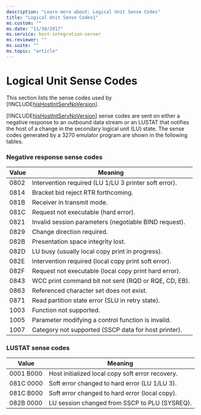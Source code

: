 ```yaml
---
description: "Learn more about: Logical Unit Sense Codes"
title: "Logical Unit Sense Codes1"
ms.custom: ""
ms.date: "11/30/2017"
ms.service: host-integration-server
ms.reviewer: ""
ms.suite: ""
ms.topic: "article"
---
```

# Logical Unit Sense Codes
This section lists the sense codes used by [!INCLUDE[hisHostIntServNoVersion](../includes/hishostintservnoversion-md.md)].  
  
 [!INCLUDE[hisHostIntServNoVersion](../includes/hishostintservnoversion-md.md)] sense codes are sent on either a negative response to an outbound data stream or an LUSTAT that notifies the host of a change in the secondary logical unit (LU) state. The sense codes generated by a 3270 emulator program are shown in the following tables.  
  
### Negative response sense codes  
  
|Value|Meaning|  
|-----------|-------------|  
|0802|Intervention required (LU 1/LU 3 printer soft error).|  
|0814|Bracket bid reject  RTR forthcoming.|  
|081B|Receiver in transmit mode.|  
|081C|Request not executable (hard error).|  
|0821|Invalid session parameters (negotiable BIND request).|  
|0829|Change direction required.|  
|082B|Presentation space integrity lost.|  
|082D|LU busy (usually local copy print in progress).|  
|082E|Intervention required (local copy print soft error).|  
|082F|Request not executable (local copy print hard error).|  
|0843|WCC print command bit not sent (RQD or RQE, CD, EB).|  
|0863|Referenced character set does not exist.|  
|0871|Read partition state error (SLU in retry state).|  
|1003|Function not supported.|  
|1005|Parameter modifying a control function is invalid.|  
|1007|Category not supported (SSCP data for host printer).|  
  
### LUSTAT sense codes  
  
|Value|Meaning|  
|-----------|-------------|  
|0001 B000|Host initialized local copy soft error recovery.|  
|081C 0000|Soft error changed to hard error (LU 1/LU 3).|  
|081C B000|Soft error changed to hard error (local copy).|  
|082B 0000|LU session changed from SSCP to PLU (SYSREQ).|

